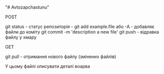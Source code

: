 "# Avtozapchastunu" 

POST

git status - статус репозиторія -
git add example.file або -А - добавляє файли до коміту
git commit -m  'description a new file'
git push - відравка файлу у хмару

GET

git pull - отримання нового файлу (змінених файлів)

У цьому файлі описувати деталі
воарва
